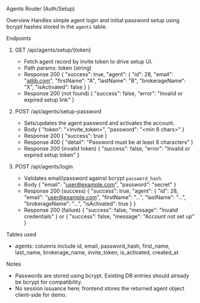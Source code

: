 Agents Router (Auth/Setup)

Overview
Handles simple agent login and initial password setup using bcrypt hashes stored in the `agents` table.

Endpoints
1) GET /api/agents/setup/{token}
   - Fetch agent record by invite token to drive setup UI.
   - Path params: token (string)
   - Response 200
     { "success": true, "agent": { "id": 28, "email": "a@b.com", "firstName": "A", "lastName": "B", "brokerageName": "X", "isActivated": false } }
   - Response 200 (not found)
     { "success": false, "error": "Invalid or expired setup link" }

2) POST /api/agents/setup-password
   - Sets/updates the agent password and activates the account.
   - Body
     { "token": "<invite_token>", "password": "<min 8 chars>" }
   - Response 200
     { "success": true }
   - Response 400
     { "detail": "Password must be at least 8 characters" }
   - Response 200 (invalid token)
     { "success": false, "error": "Invalid or expired setup token" }

3) POST /api/agents/login
   - Validates email/password against bcrypt `password_hash`.
   - Body
     { "email": "user@example.com", "password": "secret" }
   - Response 200 (success)
     { "success": true, "agent": { "id": 28, "email": "user@example.com", "firstName": "...", "lastName": "...", "brokerageName": "...", "isActivated": true } }
   - Response 200 (failure)
     { "success": false, "message": "Invalid credentials" }
     or { "success": false, "message": "Account not set up" }

Tables used
- agents: columns include id, email, password_hash, first_name, last_name, brokerage_name, invite_token, is_activated, created_at

Notes
- Passwords are stored using bcrypt. Existing DB entries should already be bcrypt for compatibility.
- No session issuance here; frontend stores the returned agent object client-side for demo.


